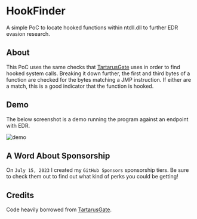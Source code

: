 # HookFinder

A simple PoC to locate hooked functions within ntdll.dll to further EDR evasion research.

## About

This PoC uses the same checks that [TartarusGate](https://github.com/trickster0/TartarusGate) uses in order to find hooked system calls. Breaking it down further, the first and third bytes of a function are checked for the bytes matching a JMP instruction. If either are a match, this is a good indicator that the function is hooked.

## Demo

The below screenshot is a demo running the program against an endpoint with EDR.

![demo](demo/demo.png)

## A Word About Sponsorship

On `July 15, 2023` I created my `GitHub Sponsors` sponsorship tiers. Be sure to check them out to find out what kind of perks you could be getting!

## Credits

Code heavily borrowed from [TartarusGate](https://github.com/trickster0/TartarusGate).